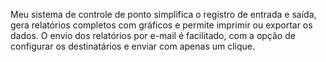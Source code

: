 Meu sistema de controle de ponto simplifica o registro de entrada e saída, gera relatórios completos com gráficos e permite imprimir ou exportar os dados. O envio dos relatórios por e-mail é facilitado, com a opção de configurar os destinatários e enviar com apenas um clique.

